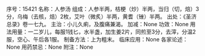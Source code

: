 序号：15421
名称：人参汤
组成：人参半两，桔梗（炒）半两，当归（切，焙）3分，乌梅（去核，焙）2枚，艾叶（微炙）半两，黄耆（锉）半两。
出处：《圣济总录》卷一七九。
主治：小儿久痢，及腹痛兼渴。
加减：None
功效：None
用法用量：一二岁儿，每服1钱匕，水半盏，加生姜2片，同煎至3分，去滓，分温2服，空心、午后各1服。
制备方法：上为粗末。
临床应用：None
各家论述：None
用药禁忌：None
附注：None
